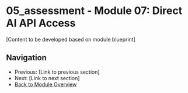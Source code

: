 # 05_assessment - Module 07: Direct AI API Access

[Content to be developed based on module blueprint]

## Navigation
- Previous: [Link to previous section]
- Next: [Link to next section]
- [Back to Module Overview](README.md)
